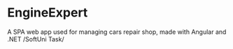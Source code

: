 # EngineExpert
A SPA web app used for managing cars repair shop, made with Angular and .NET /SoftUni Task/
